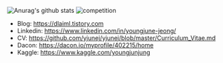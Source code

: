 

![Anurag's github stats](https://github-readme-stats.vercel.app/api?username=yjunej&theme=dark&show_icons=true&count_private=true) ![competition](https://road-to-kaggle-grandmaster.vercel.app/api/badges/youngjunjung/competition/light)

* Blog: https://dlaiml.tistory.com
* Linkedin: https://www.linkedin.com/in/youngjune-jeong/
* CV: https://github.com/yjunej/yjunej/blob/master/Curriculum_Vitae.md
* Dacon: https://dacon.io/myprofile/402215/home
* Kaggle: https://www.kaggle.com/youngjunjung
